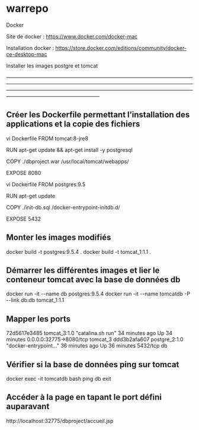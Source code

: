 # warrepo

Docker

Site de docker :
https://www.docker.com/docker-mac

Installation docker :
https://store.docker.com/editions/community/docker-ce-desktop-mac

Installer les images postgre et tomcat

——————————————————————————————————————————————————————————————————————————————————————————————————————————————————————————————


## Créer les Dockerfile permettant l’installation des applications et la copie des fichiers
vi Dockerfile
FROM tomcat:8-jre8

RUN apt-get update && apt-get install -y postgresql

COPY ./dbproject.war /usr/local/tomcat/webapps/

EXPOSE 8080


vi Dockerfile
FROM postgres:9.5

RUN apt-get update

COPY ./init-db.sql /docker-entrypoint-initdb.d/

EXPOSE 5432




## Monter les images modifiés
docker build -t postgres:9.5.4 .
docker build -t tomcat_1:1.1 .


## Démarrer les différentes images et lier le conteneur tomcat avec la base de données db
docker run -it --name db postgres:9.5.4
docker run -it --name tomcatdb -P --link db:db tomcat_1:1.1

## Mapper les ports
72d5617e3485        tomcat_3:1.0        "catalina.sh run"        34 minutes ago      Up 34 minutes       0.0.0.0:32775->8080/tcp   tomcat_3
ddd3b2afa607        postgre_2:1.0       "docker-entrypoint..."   36 minutes ago      Up 36 minutes       5432/tcp                  db

## Vérifier si la base de données ping sur tomcat
docker exec -it tomcatdb bash
ping db
exit

## Accéder à la page en tapant le port défini auparavant 
http://localhost:32775/dbproject/accueil.jsp
